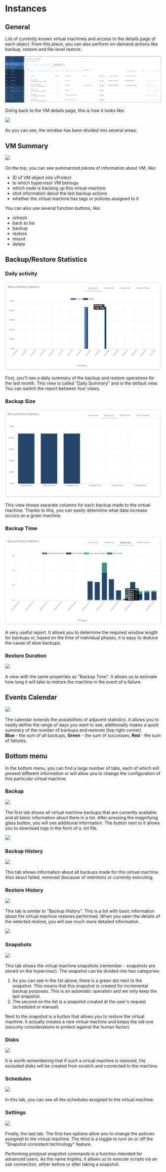 # Instances

## General

List of currently known virtual machines and access to the details page of each object. From this place, you can also perform on-demand actions like backup, restore and file-level restore.

![](../../../.gitbook/assets/instances%20%282%29%20%283%29%20%283%29%20%285%29.jpg)

Going back to the VM details page, this is how it looks like:

![](../../../.gitbook/assets/instances-vm-details-page.jpg)

As you can see, the window has been divided into several areas:

## VM Summary

![](../../../.gitbook/assets/instances-vm-details-page-vm-info.jpg)

On the top, you can see summarized pieces of information about VM, like:

* ID of VM object into vProtect  
* to which hypervisor VM belongs  
* which node is backing up this virtual machine  
* shot information about the last backup actions  
* whether the virtual machine has tags or policies assigned to it  

You can also use several function buttons, like:

* refresh  
* back to list  
* backup  
* restore  
* mount  
* delete

## Backup/Restore Statistics

### Daily activity

![](../../../.gitbook/assets/instances-vm-details-page-statistics.jpg)

First, you'll see a daily summary of the backup and restore operations for the last month. This view is called "Daily Summary" and is the default view. You can switch the report between four views.

### Backup Size

![](../../../.gitbook/assets/instances-vm-details-page-statistics-size.jpg)

This view shows separate columns for each backup made to the virtual machine. Thanks to this, you can easily determine what data increase occurs on a given machine.

### Backup Time

![](../../../.gitbook/assets/instances-vm-details-page-statistics-time.jpg)

A very useful report. It allows you to determine the required window length for backups or, based on the time of individual phases, it is easy to deduce the cause of slow backups.

### Restore Duration

![](../../../.gitbook/assets/instances-vm-details-page-statistics-restore.jpg)

A view with the same properties as "Backup Time". It allows us to estimate how long it will take to restore the machine in the event of a failure.

## Events Calendar

![](../../../.gitbook/assets/instances-vm-details-page-calendar.jpg)

The calendar extends the possibilities of adjacent statistics. It allows you to neatly define the range of days you want to see, additionally makes a quick summary of the number of backups and restores \(top right corner\).  
**Blue** - the sum of all backups, **Green** - the sum of successes, **Red** - the sum of failures.

## Bottom menu

In the bottom menu, you can find a large number of tabs, each of which will present different information or will allow you to change the configuration of this particular virtual machine.

### Backup

![](../../../.gitbook/assets/instances-vm-details-page-bottom-menu.jpg)

The first tab shows all virtual machine backups that are currently available and all basic information about them in a list. After pressing the magnifying glass button, you will see additional information. The button next to it allows you to download logs in the form of a .txt file.

![](../../../.gitbook/assets/instances-vm-details-page-bottom-menu-backups.jpg)

### Backup History

![](../../../.gitbook/assets/instances-vm-details-page-bottom-menu-backup-history.jpg)

This tab shows information about all backups made for this virtual machine. Also about failed, removed \(because of retention\) or currently executing.

### Restore History

![](../../../.gitbook/assets/instances-vm-details-page-bottom-menu-restore-history.jpg)

This tab is similar to "Backup History". This is a list with basic information about the virtual machine restores performed. When you open the details of the selected restore, you will see much more detailed information.

![](../../../.gitbook/assets/instances-vm-details-page-bottom-menu-restore-history-details.jpg)

### Snapshots

![](../../../.gitbook/assets/instances-vm-details-page-bottom-menu-snapshots%20%281%29.jpg)

This tab shows the virtual machine snapshots \(remember - snapshots are stored on the hypervisor\). The snapshot can be divided into two categories:  
1. As you can see in the list above, there is a green dot next to the snapshot. This means that this snapshot is created for incremental backup purposes. This is an automatic operation and we only keep the last snapshot.  
2. The second on the list is a snapshot created at the user's request \(scheduled or manual\).

Next to the snapshot is a button that allows you to restore the virtual machine. It actually creates a new virtual machine and keeps the old one \(security considerations to protect against the human factor\).

### Disks

![](../../../.gitbook/assets/instances-vm-details-page-bottom-menu-disks.jpg)

It is worth remembering that if such a virtual machine is restored, the excluded disks will be created from scratch and connected to the machine.

### Schedules

![](../../../.gitbook/assets/instances-vm-details-page-bottom-menu-schedules.jpg)

In this tab, you can see all the schedules assigned to the virtual machine.

### Settings

![](../../../.gitbook/assets/instances-vm-details-page-bottom-menu-settings.jpg)

Finally, the last tab. The first two options allow you to change the policies assigned to the virtual machine. The third is a toggle to turn on or off the "Snapshot consistent technology" feature.

Performing pre/post snapshot commands is a function intended for advanced users. As the name implies, it allows us to execute scripts via an ssh connection, either before or after taking a snapshot.

